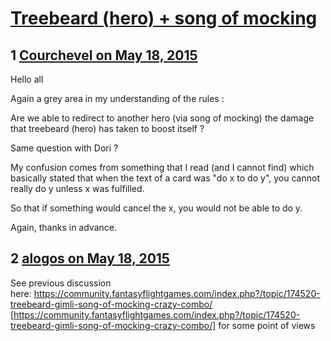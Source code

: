 # [Treebeard (hero) + song of mocking](https://community.fantasyflightgames.com/topic/176995-treebeard-hero-song-of-mocking/)

## 1 [Courchevel on May 18, 2015](https://community.fantasyflightgames.com/topic/176995-treebeard-hero-song-of-mocking/?do=findComment&comment=1625690)

Hello all

Again a grey area in my understanding of the rules :

Are we able to redirect to another hero (via song of mocking) the damage that treebeard (hero) has taken to boost itself ?

Same question with Dori ?

My confusion comes from something that I read (and I cannot find) which basically stated that when the text of a card was "do x to do y", you cannot really do y unless x was fulfilled.

So that if something would cancel the x, you would not be able to do y.

Again, thanks in advance.

## 2 [alogos on May 18, 2015](https://community.fantasyflightgames.com/topic/176995-treebeard-hero-song-of-mocking/?do=findComment&comment=1625815)

See previous discussion here: https://community.fantasyflightgames.com/index.php?/topic/174520-treebeard-gimli-song-of-mocking-crazy-combo/ [https://community.fantasyflightgames.com/index.php?/topic/174520-treebeard-gimli-song-of-mocking-crazy-combo/] for some point of views


